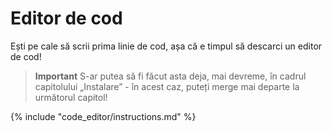 # Editor de cod

Ești pe cale să scrii prima linie de cod, așa că e timpul să descarci un editor de cod!

> **Important** S-ar putea să fi făcut asta deja, mai devreme, în cadrul capitolului „Instalare” - în acest caz, puteți merge mai departe la următorul capitol!

{% include "code_editor/instructions.md" %}